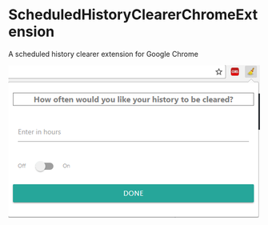 # ScheduledHistoryClearerChromeExtension
A scheduled history clearer extension for Google Chrome

![Alt text](https://github.com/eochoa5/ScheduledHistoryClearerChromeExtension/blob/master/images/screenshot1.PNG?raw=true "Screenshot")
